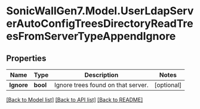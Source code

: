 # SonicWallGen7.Model.UserLdapServerAutoConfigTreesDirectoryReadTreesFromServerTypeAppendIgnore

## Properties

Name | Type | Description | Notes
------------ | ------------- | ------------- | -------------
**Ignore** | **bool** | Ignore trees found on that server. | [optional] 

[[Back to Model list]](../README.md#documentation-for-models) [[Back to API list]](../README.md#documentation-for-api-endpoints) [[Back to README]](../README.md)

